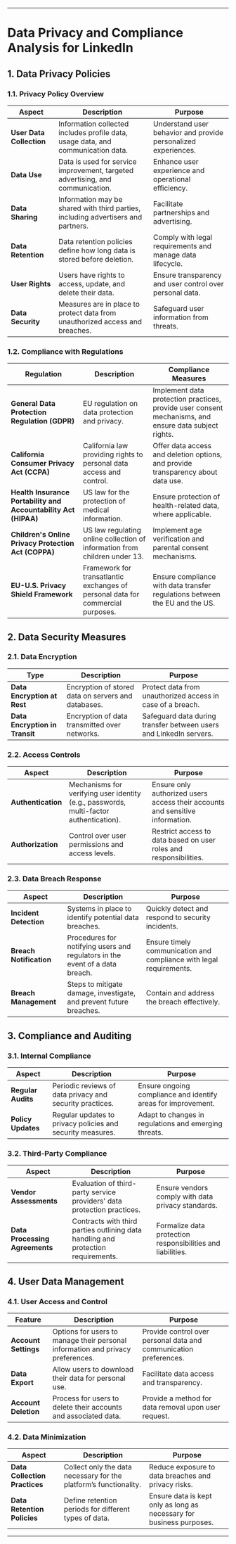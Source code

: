 
---

# **Data Privacy and Compliance Analysis for LinkedIn**

## **1. Data Privacy Policies**

### **1.1. Privacy Policy Overview**

| **Aspect**                  | **Description**                                              | **Purpose**                                  |
|-----------------------------|--------------------------------------------------------------|----------------------------------------------|
| **User Data Collection**    | Information collected includes profile data, usage data, and communication data. | Understand user behavior and provide personalized experiences. |
| **Data Use**                | Data is used for service improvement, targeted advertising, and communication. | Enhance user experience and operational efficiency. |
| **Data Sharing**            | Information may be shared with third parties, including advertisers and partners. | Facilitate partnerships and advertising.     |
| **Data Retention**          | Data retention policies define how long data is stored before deletion. | Comply with legal requirements and manage data lifecycle. |
| **User Rights**             | Users have rights to access, update, and delete their data. | Ensure transparency and user control over personal data. |
| **Data Security**           | Measures are in place to protect data from unauthorized access and breaches. | Safeguard user information from threats.     |

### **1.2. Compliance with Regulations**

| **Regulation**              | **Description**                                              | **Compliance Measures**                     |
|-----------------------------|--------------------------------------------------------------|---------------------------------------------|
| **General Data Protection Regulation (GDPR)** | EU regulation on data protection and privacy.               | Implement data protection practices, provide user consent mechanisms, and ensure data subject rights. |
| **California Consumer Privacy Act (CCPA)** | California law providing rights to personal data access and control. | Offer data access and deletion options, and provide transparency about data use. |
| **Health Insurance Portability and Accountability Act (HIPAA)** | US law for the protection of medical information. | Ensure protection of health-related data, where applicable. |
| **Children's Online Privacy Protection Act (COPPA)** | US law regulating online collection of information from children under 13. | Implement age verification and parental consent mechanisms. |
| **EU-U.S. Privacy Shield Framework** | Framework for transatlantic exchanges of personal data for commercial purposes. | Ensure compliance with data transfer regulations between the EU and the US. |

## **2. Data Security Measures**

### **2.1. Data Encryption**

| **Type**                    | **Description**                                              | **Purpose**                                  |
|-----------------------------|--------------------------------------------------------------|----------------------------------------------|
| **Data Encryption at Rest** | Encryption of stored data on servers and databases.          | Protect data from unauthorized access in case of a breach. |
| **Data Encryption in Transit** | Encryption of data transmitted over networks.                | Safeguard data during transfer between users and LinkedIn servers. |

### **2.2. Access Controls**

| **Aspect**                  | **Description**                                              | **Purpose**                                  |
|-----------------------------|--------------------------------------------------------------|----------------------------------------------|
| **Authentication**          | Mechanisms for verifying user identity (e.g., passwords, multi-factor authentication). | Ensure only authorized users access their accounts and sensitive information. |
| **Authorization**           | Control over user permissions and access levels.            | Restrict access to data based on user roles and responsibilities. |

### **2.3. Data Breach Response**

| **Aspect**                  | **Description**                                              | **Purpose**                                  |
|-----------------------------|--------------------------------------------------------------|----------------------------------------------|
| **Incident Detection**      | Systems in place to identify potential data breaches.        | Quickly detect and respond to security incidents. |
| **Breach Notification**     | Procedures for notifying users and regulators in the event of a data breach. | Ensure timely communication and compliance with legal requirements. |
| **Breach Management**       | Steps to mitigate damage, investigate, and prevent future breaches. | Contain and address the breach effectively. |

## **3. Compliance and Auditing**

### **3.1. Internal Compliance**

| **Aspect**                  | **Description**                                              | **Purpose**                                  |
|-----------------------------|--------------------------------------------------------------|----------------------------------------------|
| **Regular Audits**          | Periodic reviews of data privacy and security practices.     | Ensure ongoing compliance and identify areas for improvement. |
| **Policy Updates**          | Regular updates to privacy policies and security measures.   | Adapt to changes in regulations and emerging threats. |

### **3.2. Third-Party Compliance**

| **Aspect**                  | **Description**                                              | **Purpose**                                  |
|-----------------------------|--------------------------------------------------------------|----------------------------------------------|
| **Vendor Assessments**      | Evaluation of third-party service providers' data protection practices. | Ensure vendors comply with data privacy standards. |
| **Data Processing Agreements** | Contracts with third parties outlining data handling and protection requirements. | Formalize data protection responsibilities and liabilities. |

## **4. User Data Management**

### **4.1. User Access and Control**

| **Feature**                 | **Description**                                              | **Purpose**                                  |
|-----------------------------|--------------------------------------------------------------|----------------------------------------------|
| **Account Settings**        | Options for users to manage their personal information and privacy preferences. | Provide control over personal data and communication preferences. |
| **Data Export**             | Allow users to download their data for personal use.         | Facilitate data access and transparency.     |
| **Account Deletion**        | Process for users to delete their accounts and associated data. | Provide a method for data removal upon user request. |

### **4.2. Data Minimization**

| **Aspect**                  | **Description**                                              | **Purpose**                                  |
|-----------------------------|--------------------------------------------------------------|----------------------------------------------|
| **Data Collection Practices** | Collect only the data necessary for the platform’s functionality. | Reduce exposure to data breaches and privacy risks. |
| **Data Retention Policies** | Define retention periods for different types of data.        | Ensure data is kept only as long as necessary for business purposes. |

---